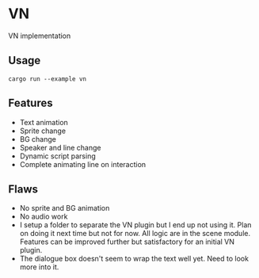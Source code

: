 # VN

VN implementation

## Usage
```
cargo run --example vn
```

## Features
- Text animation
- Sprite change
- BG change
- Speaker and line change
- Dynamic script parsing
- Complete animating line on interaction

## Flaws
- No sprite and BG animation
- No audio work
- I setup a folder to separate the VN plugin but I end up not using it.
  Plan on doing it next time but not for now. All logic are in the
  scene module. Features can be improved further but satisfactory for
  an initial VN plugin.
- The dialogue box doesn't seem to wrap the text well yet. Need to look
  more into it.
